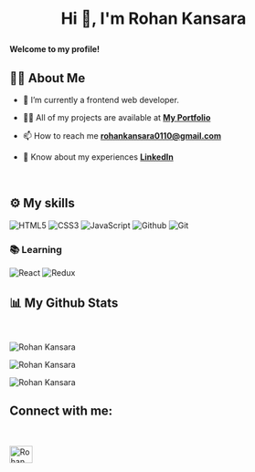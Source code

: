 # <p align="center">Hi 👋, I'm Rohan Kansara</p>

**Welcome to my profile!**

## 🙋‍♂️ About Me

- 🔭 I’m currently a frontend web developer.

- 👨‍💻 All of my projects are available at **[My Portfolio]()**

- 📫 How to reach me **rohankansara0110@gmail.com**

- 📄 Know about my experiences **[LinkedIn](https://www.linkedin.com/in/rohankansara/)**

<br/>

## ⚙️ My skills

![HTML5](https://img.shields.io/badge/html5%20-%23E34F26.svg?&style=for-the-badge&logo=html5&logoColor=white)
![CSS3](https://img.shields.io/badge/css3%20-%231572B6.svg?&style=for-the-badge&logo=css3&logoColor=white)
![JavaScript](https://img.shields.io/badge/JavaScript-F7DF1E?style=for-the-badge&logo=javascript&logoColor=black)
![Github](https://img.shields.io/badge/github%20-%23121011.svg?&style=for-the-badge&logo=github&logoColor=white&color=283238)
![Git](https://img.shields.io/badge/git%20-%23F05033.svg?&style=for-the-badge&logo=git&logoColor=white&Color=c95410)

### 📚 Learning
![React](https://img.shields.io/badge/React-20232A?style=for-the-badge&logo=react&logoColor=61DAFB)
![Redux](https://img.shields.io/badge/Redux-F24E1E?style=for-the-badge&logo=redux&logoColor=white)

## 📊 My Github Stats
<br/>
<p><img align="center" src="https://github-readme-streak-stats.herokuapp.com?user=RohanKansara01&theme=dark" alt="Rohan Kansara" /></p>

<p><img align="center" src="https://github-readme-stats.vercel.app/api/top-langs?username=RohanKansara01&show_icons=true&locale=en&layout=compact&theme=react&hide_border=true&bg_color=0D1117" alt="Rohan Kansara" /></p>

<p><img align="center" src="https://github-readme-stats.vercel.app/api?username=RohanKansara01&show_icons=true&locale=en&theme=react&hide_border=true&bg_color=0D1117" alt="Rohan Kansara" /></p>

## Connect with me:
<br/>
<p align="left">
<a href="https://www.linkedin.com/in/rohankansara/" target="blank"> <img align="center" src="https://img.shields.io/badge/LinkedIn-0077B5?style=for-the-badge&logo=linkedin&logoColor=white" alt="Rohan Kansara" height="30" width="40"  margin="30px 0"/></a>
</p>

<br/>
